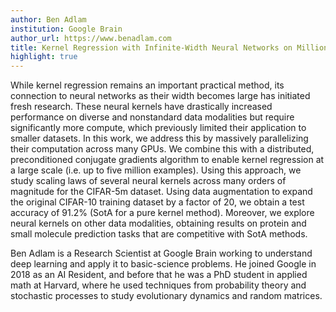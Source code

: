 ```yaml
---
author: Ben Adlam
institution: Google Brain
author_url: https://www.benadlam.com
title: Kernel Regression with Infinite-Width Neural Networks on Millions of Examples
highlight: true
---
```


While kernel regression remains an important practical method, its connection to neural networks as their width becomes large has initiated fresh research. These neural kernels have drastically increased performance on diverse and nonstandard data modalities but require significantly more compute, which previously limited their application to smaller datasets. In this work, we address this by massively parallelizing their computation across many GPUs. We combine this with a distributed, preconditioned conjugate gradients algorithm to enable kernel regression at a large scale (i.e. up to five million examples). Using this approach, we study scaling laws of several neural kernels across many orders of magnitude for the CIFAR-5m dataset. Using data augmentation to expand the original CIFAR-10 training dataset by a factor of 20, we obtain a test accuracy of 91.2% (SotA for a pure kernel method). Moreover, we explore neural kernels on other data modalities, obtaining results on protein and small molecule prediction tasks that are competitive with SotA methods.

Ben Adlam is a Research Scientist at Google Brain working to understand deep learning and apply it to basic-science problems. He joined Google in 2018 as an AI Resident, and before that he was a PhD student in applied math at Harvard, where he used techniques from probability theory and stochastic processes to study evolutionary dynamics and random matrices.